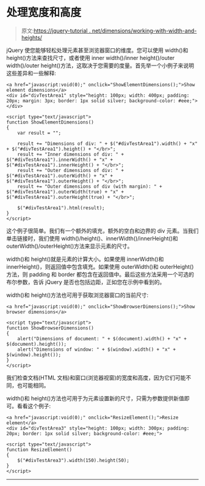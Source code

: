 # 处理宽度和高度

> 原文:[https://jquery-tutorial . net/dimensions/working-with-width-and-heights/](https://jquery-tutorial.net/dimensions/working-with-widths-and-heights/)

jQuery 使您能够轻松处理元素甚至浏览器窗口的维度。您可以使用 width()和 height()方法来查找尺寸，或者使用 inner width()/inner height()/outer width()/outer height()方法，这取决于您需要的度量。首先举一个小例子来说明这些差异和一些解释:

```
<a href="javascript:void(0);" onclick="ShowElementDimensions();">Show element dimensions</a>
<div id="divTestArea1" style="height: 100px; width: 400px; padding: 20px; margin: 3px; border: 1px solid silver; background-color: #eee;"></div>

<script type="text/javascript">
function ShowElementDimensions()
{
	var result = "";

	result += "Dimensions of div: " + $("#divTestArea1").width() + "x" + $("#divTestArea1").height() + "</br>";
	result += "Inner dimensions of div: " + $("#divTestArea1").innerWidth() + "x" + $("#divTestArea1").innerHeight() + "</br>";	
	result += "Outer dimensions of div: " + $("#divTestArea1").outerWidth() + "x" + $("#divTestArea1").outerHeight() + "</br>";	
	result += "Outer dimensions of div (with margin): " + $("#divTestArea1").outerWidth(true) + "x" + $("#divTestArea1").outerHeight(true) + "</br>";	

	$("#divTestArea1").html(result);
}
</script>
```

这个例子很简单。我们有一个额外的填充，额外的空白和边界的 div 元素。当我们单击链接时，我们使用 width()/height()、innerWidth()/innerHeight()和 outerWidth()/outerHeight()方法来显示元素的尺寸。

width()和 height()就是元素的计算大小。如果使用 innerWidth()和 innerHeight()，则返回值中包含填充。如果使用 outerWidth()和 outerHeight()方法，则 padding 和 border 都包含在返回值中。最后这些方法采用一个可选的布尔参数，告诉 jQuery 是否也包括边距，正如您在示例中看到的。

width()和 height()方法也可用于获取浏览器窗口的当前尺寸:

```
<a href="javascript:void(0);" onclick="ShowBrowserDimensions();">Show browser dimensions</a>

<script type="text/javascript">
function ShowBrowserDimensions()
{
	alert("Dimensions of document: " + $(document).width() + "x" + $(document).height());
	alert("Dimensions of window: " + $(window).width() + "x" + $(window).height());
}
</script>
```

<input type="hidden" name="IL_IN_ARTICLE">

我们检查文档(HTML 文档)和窗口(浏览器视窗)的宽度和高度，因为它们可能不同，也可能相同。

width()和 height()方法也可用于为元素设置新的尺寸，只需为参数提供新值即可。看看这个例子:

```
<a href="javascript:void(0);" onclick="ResizeElement();">Resize element</a>
<div id="divTestArea3" style="height: 100px; width: 300px; padding: 20px; border: 1px solid silver; background-color: #eee;">

<script type="text/javascript">
function ResizeElement()
{
	$("#divTestArea3").width(150).height(50);
}
</script>
```

* * *